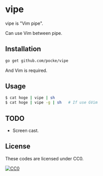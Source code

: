 vipe
=======

vipe is "Vim pipe".

Can use Vim between pipe.


Installation
----------

```sh
go get github.com/pocke/vipe
```

And Vim is required.


Usage
------


```sh
$ cat hoge | vipe | sh
$ cat hoge | vipe -g | sh   # If use GVim
```


TODO
------

- Screen cast.


## License

These codes are licensed under CC0.

[![CC0](http://i.creativecommons.org/p/zero/1.0/88x31.png "CC0")](http://creativecommons.org/publicdomain/zero/1.0/deed.en)
